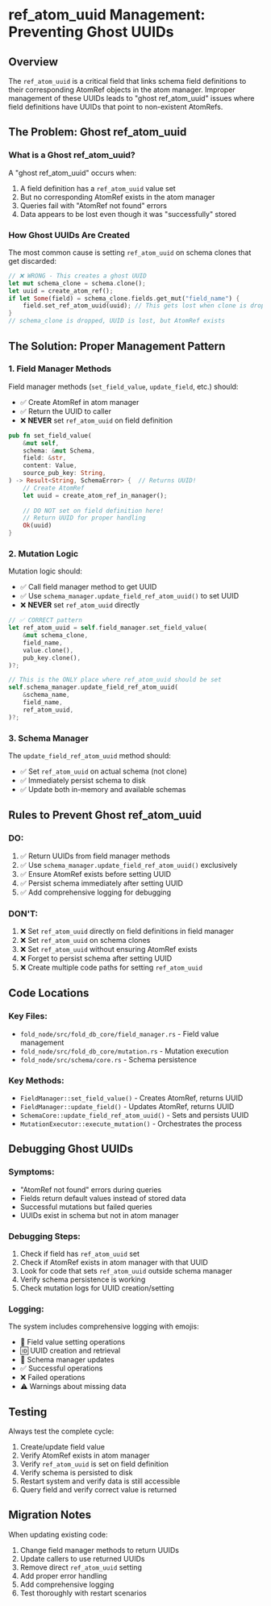 # ref_atom_uuid Management: Preventing Ghost UUIDs

## Overview

The `ref_atom_uuid` is a critical field that links schema field definitions to their corresponding AtomRef objects in the atom manager. Improper management of these UUIDs leads to "ghost ref_atom_uuid" issues where field definitions have UUIDs that point to non-existent AtomRefs.

## The Problem: Ghost ref_atom_uuid

### What is a Ghost ref_atom_uuid?

A "ghost ref_atom_uuid" occurs when:
1. A field definition has a `ref_atom_uuid` value set
2. But no corresponding AtomRef exists in the atom manager
3. Queries fail with "AtomRef not found" errors
4. Data appears to be lost even though it was "successfully" stored

### How Ghost UUIDs Are Created

The most common cause is setting `ref_atom_uuid` on schema clones that get discarded:

```rust
// ❌ WRONG - This creates a ghost UUID
let mut schema_clone = schema.clone();
let uuid = create_atom_ref();
if let Some(field) = schema_clone.fields.get_mut("field_name") {
    field.set_ref_atom_uuid(uuid); // This gets lost when clone is dropped!
}
// schema_clone is dropped, UUID is lost, but AtomRef exists
```

## The Solution: Proper Management Pattern

### 1. Field Manager Methods

Field manager methods (`set_field_value`, `update_field`, etc.) should:
- ✅ Create AtomRef in atom manager
- ✅ Return the UUID to caller
- ❌ **NEVER** set `ref_atom_uuid` on field definition

```rust
pub fn set_field_value(
    &mut self,
    schema: &mut Schema,
    field: &str,
    content: Value,
    source_pub_key: String,
) -> Result<String, SchemaError> {  // Returns UUID!
    // Create AtomRef
    let uuid = create_atom_ref_in_manager();
    
    // DO NOT set on field definition here!
    // Return UUID for proper handling
    Ok(uuid)
}
```

### 2. Mutation Logic

Mutation logic should:
- ✅ Call field manager method to get UUID
- ✅ Use `schema_manager.update_field_ref_atom_uuid()` to set UUID
- ❌ **NEVER** set `ref_atom_uuid` directly

```rust
// ✅ CORRECT pattern
let ref_atom_uuid = self.field_manager.set_field_value(
    &mut schema_clone,
    field_name,
    value.clone(),
    pub_key.clone(),
)?;

// This is the ONLY place where ref_atom_uuid should be set
self.schema_manager.update_field_ref_atom_uuid(
    &schema_name,
    field_name,
    ref_atom_uuid,
)?;
```

### 3. Schema Manager

The `update_field_ref_atom_uuid` method should:
- ✅ Set `ref_atom_uuid` on actual schema (not clone)
- ✅ Immediately persist schema to disk
- ✅ Update both in-memory and available schemas

## Rules to Prevent Ghost ref_atom_uuid

### DO:
1. ✅ Return UUIDs from field manager methods
2. ✅ Use `schema_manager.update_field_ref_atom_uuid()` exclusively
3. ✅ Ensure AtomRef exists before setting UUID
4. ✅ Persist schema immediately after setting UUID
5. ✅ Add comprehensive logging for debugging

### DON'T:
1. ❌ Set `ref_atom_uuid` directly on field definitions in field manager
2. ❌ Set `ref_atom_uuid` on schema clones
3. ❌ Set `ref_atom_uuid` without ensuring AtomRef exists
4. ❌ Forget to persist schema after setting UUID
5. ❌ Create multiple code paths for setting `ref_atom_uuid`

## Code Locations

### Key Files:
- `fold_node/src/fold_db_core/field_manager.rs` - Field value management
- `fold_node/src/fold_db_core/mutation.rs` - Mutation execution
- `fold_node/src/schema/core.rs` - Schema persistence

### Key Methods:
- `FieldManager::set_field_value()` - Creates AtomRef, returns UUID
- `FieldManager::update_field()` - Updates AtomRef, returns UUID
- `SchemaCore::update_field_ref_atom_uuid()` - Sets and persists UUID
- `MutationExecutor::execute_mutation()` - Orchestrates the process

## Debugging Ghost UUIDs

### Symptoms:
- "AtomRef not found" errors during queries
- Fields return default values instead of stored data
- Successful mutations but failed queries
- UUIDs exist in schema but not in atom manager

### Debugging Steps:
1. Check if field has `ref_atom_uuid` set
2. Check if AtomRef exists in atom manager with that UUID
3. Look for code that sets `ref_atom_uuid` outside schema manager
4. Verify schema persistence is working
5. Check mutation logs for UUID creation/setting

### Logging:
The system includes comprehensive logging with emojis:
- 🔧 Field value setting operations
- 🆔 UUID creation and retrieval
- 💾 Schema manager updates
- ✅ Successful operations
- ❌ Failed operations
- ⚠️ Warnings about missing data

## Testing

Always test the complete cycle:
1. Create/update field value
2. Verify AtomRef exists in atom manager
3. Verify `ref_atom_uuid` is set on field definition
4. Verify schema is persisted to disk
5. Restart system and verify data is still accessible
6. Query field and verify correct value is returned

## Migration Notes

When updating existing code:
1. Change field manager methods to return UUIDs
2. Update callers to use returned UUIDs
3. Remove direct `ref_atom_uuid` setting
4. Add proper error handling
5. Add comprehensive logging
6. Test thoroughly with restart scenarios